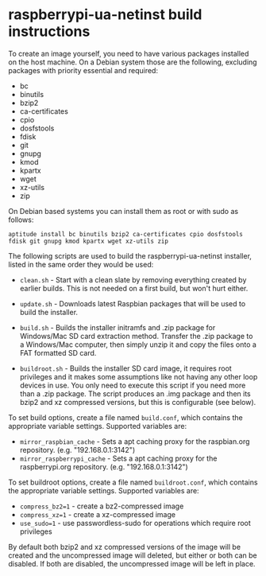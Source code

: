 raspberrypi-ua-netinst build instructions
======================================

To create an image yourself, you need to have various packages installed on the host machine.
On a Debian system those are the following, excluding packages with priority essential and required:

- bc
- binutils
- bzip2
- ca-certificates
- cpio
- dosfstools
- fdisk
- git
- gnupg
- kmod
- kpartx
- wget
- xz-utils
- zip

On Debian based systems you can install them as root or with sudo as follows:

```
aptitude install bc binutils bzip2 ca-certificates cpio dosfstools fdisk git gnupg kmod kpartx wget xz-utils zip
```

The following scripts are used to build the raspberrypi-ua-netinst installer, listed in the same order they would be used:

- `clean.sh` - Start with a clean slate by removing everything created by earlier builds. This is not needed on a first build, but won't hurt either.

- `update.sh` - Downloads latest Raspbian packages that will be used to build the installer.

- `build.sh` - Builds the installer initramfs and .zip package for Windows/Mac SD card extraction method. Transfer the .zip package to a Windows/Mac computer, then simply unzip it and copy the files onto a FAT formatted SD card.

- `buildroot.sh` - Builds the installer SD card image, it requires
  root privileges and it makes some assumptions like not having any
  other loop devices in use. You only need to execute this script if
  you need more than a .zip package. The script produces an .img
  package and then its bzip2 and xz compressed versions, but this is
  configurable (see below).

To set build options, create a file named `build.conf`, which contains the appropriate variable settings. Supported variables are:

- `mirror_raspbian_cache` - Sets a apt caching proxy for the raspbian.org repository. (e.g. "192.168.0.1:3142")
- `mirror_raspberrypi_cache` - Sets a apt caching proxy for the raspberrypi.org repository. (e.g. "192.168.0.1:3142")

To set buildroot options, create a file named `buildroot.conf`, which contains the appropriate variable settings. Supported variables are:

- `compress_bz2=1` - create a bz2-compressed image
- `compress_xz=1` - create a xz-compressed image
- `use_sudo=1` - use passwordless-sudo for operations which require root privileges

By default both bzip2 and xz compressed versions of the image will be created and the uncompressed image will deleted, but either or both can be disabled. If both are disabled, the uncompressed image will be left in place.
